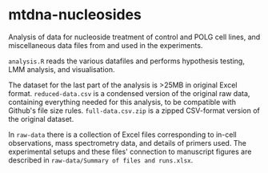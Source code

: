# mtdna-nucleosides

Analysis of data for nucleoside treatment of control and POLG cell lines, and miscellaneous data files from and used in the experiments.

`analysis.R` reads the various datafiles and performs hypothesis testing, LMM analysis, and visualisation.

The dataset for the last part of the analysis is >25MB in original Excel format. `reduced-data.csv` is a condensed version of the original raw data, containing everything needed for this analysis, to be compatible with Github's file size rules. `full-data.csv.zip` is a zipped CSV-format version of the original dataset.

In `raw-data` there is a collection of Excel files corresponding to in-cell observations, mass spectrometry data, and details of primers used. The experimental setups and these files' connection to manuscript figures are described in `raw-data/Summary of files and runs.xlsx`.
